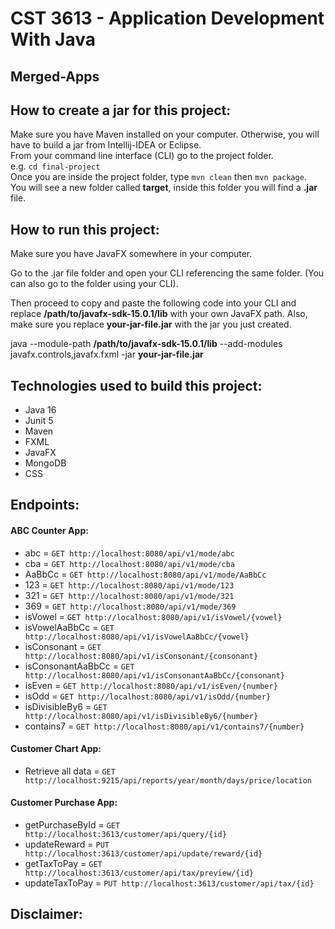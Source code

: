 # CST 3613 - Application Development With Java
## Merged-Apps

## How to create a jar for this project:
Make sure you have Maven installed on your computer. Otherwise, you will have to build a jar from Intellij-IDEA or Eclipse.
<br />
From your command line interface (CLI) go to the project folder.
<br />
e.g. `cd final-project `
<br />
Once you are inside the project folder, type `mvn clean` then `mvn package`.
<br />
You will see a new folder called **target**, inside this folder you will find a **.jar** file.

## How to run this project:
Make sure you have JavaFX somewhere in your computer.

Go to the .jar file folder and open your CLI referencing the same folder. (You can also go to the folder using your CLI).

Then proceed to copy and paste the following code into your CLI
and replace **/path/to/javafx-sdk-15.0.1/lib** with your own JavaFX path.
Also, make sure you replace **your-jar-file.jar** with the jar you just created.

java --module-path **/path/to/javafx-sdk-15.0.1/lib**
--add-modules javafx.controls,javafx.fxml -jar **your-jar-file.jar**

## Technologies used to build this project:
* Java 16
* Junit 5
* Maven
* FXML
* JavaFX
* MongoDB
* CSS

## Endpoints:
#### ABC Counter App:
* abc = `GET http://localhost:8080/api/v1/mode/abc`
* cba = `GET http://localhost:8080/api/v1/mode/cba`
* AaBbCc = `GET http://localhost:8080/api/v1/mode/AaBbCc`
* 123 = `GET http://localhost:8080/api/v1/mode/123`
* 321 = `GET http://localhost:8080/api/v1/mode/321`
* 369 = `GET http://localhost:8080/api/v1/mode/369`
* isVowel = `GET http://localhost:8080/api/v1/isVowel/{vowel}`
* isVowelAaBbCc = `GET http://localhost:8080/api/v1/isVowelAaBbCc/{vowel}`
* isConsonant = `GET http://localhost:8080/api/v1/isConsonant/{consonant}`
* isConsonantAaBbCc = `GET http://localhost:8080/api/v1/isConsonantAaBbCc/{consonant}`
* isEven = `GET http://localhost:8080/api/v1/isEven/{number}`
* isOdd = `GET http://localhost:8080/api/v1/isOdd/{number}`
* isDivisibleBy6 = `GET http://localhost:8080/api/v1/isDivisibleBy6/{number}`
* contains7 = `GET http://localhost:8080/api/v1/contains7/{number}`

#### Customer Chart App:
* Retrieve all data = `GET http://localhost:9215/api/reports/year/month/days/price/location`

#### Customer Purchase App:
* getPurchaseById = `GET http://localhost:3613/customer/api/query/{id}`
* updateReward = `PUT http://localhost:3613/customer/api/update/reward/{id}`
* getTaxToPay = `GET http://localhost:3613/customer/api/tax/preview/{id}`
* updateTaxToPay = `PUT http://localhost:3613/customer/api/tax/{id}`

## Disclaimer: